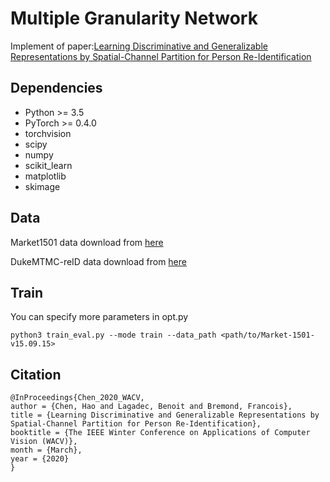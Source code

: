 # Multiple Granularity Network
Implement of paper:[Learning Discriminative and Generalizable Representations by Spatial-Channel
Partition for Person Re-Identification](http://openaccess.thecvf.com/content_WACV_2020/papers/Chen_Learning_Discriminative_and_Generalizable_Representations_by_Spatial-Channel_Partition_for_Person_WACV_2020_paper.pdf)

## Dependencies

- Python >= 3.5
- PyTorch >= 0.4.0
- torchvision
- scipy
- numpy
- scikit_learn
- matplotlib
- skimage



## Data

Market1501 data download from [here](http://www.liangzheng.org/Project/project_reid.html)

DukeMTMC-reID data download from [here](http://vision.cs.duke.edu/DukeMTMC/)


## Train

You can specify more parameters in opt.py

```
python3 train_eval.py --mode train --data_path <path/to/Market-1501-v15.09.15> 
```




## Citation

```text
@InProceedings{Chen_2020_WACV,
author = {Chen, Hao and Lagadec, Benoit and Bremond, Francois},
title = {Learning Discriminative and Generalizable Representations by Spatial-Channel Partition for Person Re-Identification},
booktitle = {The IEEE Winter Conference on Applications of Computer Vision (WACV)},
month = {March},
year = {2020}
}
```
